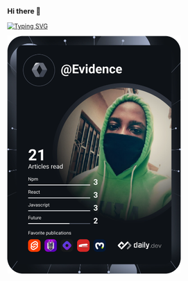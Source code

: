 ### Hi there 👋

[![Typing SVG](https://readme-typing-svg.herokuapp.com?font=apple-ui&duration=7000&pause=1000&color=8413F3CF&background=00000010&center=true&vCenter=true&random=false&width=435&lines=My+name+is+Evidence;A+Backend+Web+Developer;A+Software+Engineer)](https://git.io/typing-svg)


<a href="https://app.daily.dev/Evidence"><img src="https://github.com/CybertronicEvidence/CybertronicEvidence/blob/main/devcard.svg" width="400" alt="Evidence's Dev Card"/></a>


<!--
**CybertronicEvidence/CybertronicEvidence** is a ✨ _special_ ✨ repository because its `README.md` (this file) appears on your GitHub profile.

Here are some ideas to get you started:

- 🔭 I’m currently working on ...
- 🌱 I’m currently learning ...
- 👯 I’m looking to collaborate on ...
- 🤔 I’m looking for help with ...
- 💬 Ask me about ...
- 📫 How to reach me: ...
- 😄 Pronouns: ...
- ⚡ Fun fact: ...
-->
